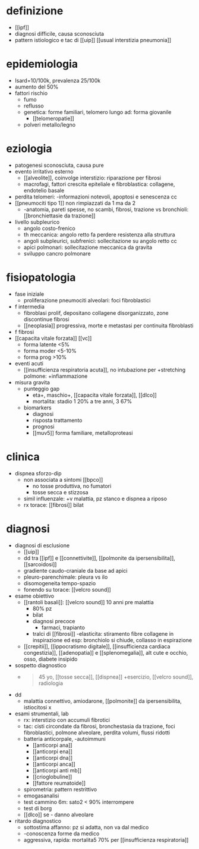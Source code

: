 # definizione
- [[ipf]]
- diagnosi difficile, causa sconosciuta
- pattern istiologico e tac di [[uip]] [[usual interstizia pneumonia]]

# epidemiologia
- Isard=10/100k, prevalenza 25/100k
- aumento del 50%
- fattori rischio
	- fumo
	- reflusso
	- genetica: forme familiari, telomero lungo ad: forma giovanile
		- [[telomeropatie]]
	- polveri metallo/legno

# eziologia
- patogenesi sconosciuta, causa pure
- evento irritativo esterno
	- [[alveolite]], coinvolge interstizio: riparazione per fibrosi
	- macrofagi, fattori crescita epiteliale e fibroblastica: collagene, endotelio basale
- perdita telomeri: -informazioni notevoli, apoptosi e senescenza cc
- [[pneumociti tipo 1]] non rimpiazzati da 1 ma da 2
	- -anatomia, pareti spesse, no scambi, fibrosi, trazione vs bronchioli: [[bronchiettasie da trazione]]
- livello subpleurico
	- angolo costo-frenico
	- th meccanica: angolo retto fa perdere resistenza alla struttura
	- angoli subpleurici, subfrenici: sollecitazione su angolo retto cc
	- apici polmonari: sollecitazione meccanica da gravita
	- sviluppo cancro polmonare

# fisiopatologia
- fase iniziale
	- proliferazione pneumociti alveolari: foci fibroblastici
- f intermedia
	- fibroblasi prolif, depositano collagene disorganizzato, zone discontinue fibrosi
	- [[neoplasia]] progressiva, morte e metastasi per continuita fibroblasti
- f fibrosi
- [[capacita vitale forzata]] [[vc]]
	- forma latente <5%
	- forma moder <5-10%
	- forma prog >10%
- eventi acuti
	- [[insufficienza respiratoria acuta]], no intubazione per +stretching polmone: +infiammazione
- misura gravita
	- punteggio gap
		- eta+, maschio+, [[capacita vitale forzata]], [[dlco]]
		- mortalita: stadio 1 20% a tre anni, 3 67%
	- biomarkers
		- diagnosi
		- risposta trattamento
		- prognosi
		- [[muv5]] forma familiare, metalloproteasi

# clinica
- dispnea sforzo-dip
	- non associata a sintomi [[bpco]]
		- no tosse produttiva, no fumatori
		- tosse secca e stizzosa
	- simil influenzale: +v malattia, pz stanco e dispnea a riposo
	- rx torace: [[fibrosi]] bilat

# diagnosi
- diagnosi di esclusione
	- [[uip]]
	- dd tra [[ipf]] e [[connettivite]], [[polmonite da ipersensibilita]], [[sarcoidosi]]
	- gradiente caudo-craniale da base ad apici
	- pleuro-parenchimale: pleura vs ilo
	- disomogeneita tempo-spazio
	- fonendo su torace: [[velcro sound]]
- esame obiettivo
	- [[rantoli basali]]: [[velcro sound]] 10 anni pre malattia
		- 80% pz
		- bilat
		- diagnosi precoce
			- farmaci, trapianto
		- tralci di [[fibrosi]] -elasticita: stiramento fibre collagene in inspirazione ed esp: bronchiolo si chiude, collasso in espirazione
	- [[crepitii]], [[ippocratismo digitale]], [[insufficienza cardiaca congestizia]], [[adenopatia]] e [[splenomegalia]], alt cute e occhio, osso, diabete insipido
- sospetto diagnostico
	- >45 yo, [[tosse secca]], [[dispnea]] +esercizio, [[velcro sound]], radiologia
- dd
	- malattia connettivo, amiodarone, [[polmonite]] da ipersensibilita, istiocitosi x
- esami strumentali, lab
	- rx: interstizio con accumuli fibrotici
	- tac: cisti circondate da fibrosi, bronchestasia da trazione, foci fibroblastici, polmone alveolare, perdita volumi, flussi ridotti
	- batteria anticorpale, -autoimmuni
		- [[anticorpi ana]]
		- [[anticorpi ena]]
		- [[anticorpi dna]]
		- [[anticorpi anca]]
		- [[anticorpi anti mb]]
		- [[crioglobuline]]
		- [[fattore reumatoide]]
	- spirometria: pattern restrittivo
	- emogasanalisi
	- test cammino 6m: sato2 < 90% interrompere
	- test di borg
	- [[dlco]] se - danno alveolare
- ritardo diagnostico
	- sottostima affanno: pz si adatta, non va dal medico
	- -conoscenza forme da medico
	- aggressiva, rapida: mortalita5 70% per [[insufficienza respiratoria]]